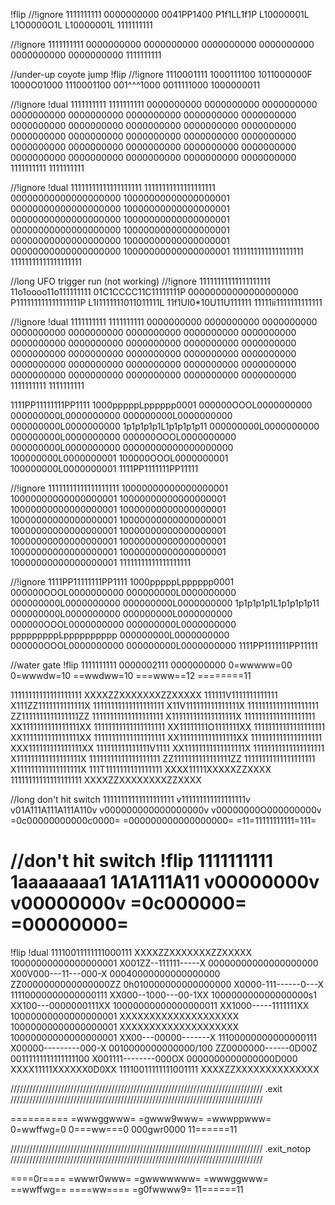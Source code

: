\!flip
//\!ignore
1111111111
0000000000
0041PP1400
P1f1LL1f1P
L10000001L
L1O0000O1L
L10000001L
1111111111

//\!ignore
1111111111
0000000000
0000000000
0000000000
0000000000
0000000000
0000000000
1111111111

//under-up coyote jump
\!flip
//\!ignore
1110001111
1000111100
1011000000F
1000O01000
1110001100
001^^^1000
0011111000
1000000011

//\!ignore
\!dual
1111111111 1111111111
0000000000 0000000000
0000000000 0000000000
0000000000 0000000000
0000000000 0000000000
0000000000 0000000000
0000000000 0000000000
0000000000 0000000000
0000000000 0000000000
0000000000 0000000000
0000000000 0000000000
0000000000 0000000000
0000000000 0000000000
0000000000 0000000000
0000000000 0000000000
1111111111 1111111111

//\!ignore
\!dual
11111111111111111111 11111111111111111111
00000000000000000000 10000000000000000001
00000000000000000000 10000000000000000001
00000000000000000000 10000000000000000001
00000000000000000000 10000000000000000001
00000000000000000000 10000000000000000001
00000000000000000000 10000000000000000001
11111111111111111111 11111111111111111111

//long UFO trigger run (not working)
//\!ignore
11111111111111111111
11o1oooo11o111111111
01C1CCCC11C11111111P
00000000000000000000
P111111111111111111P
L1I1111111011011111L
11f1UI0*10U11U111111
11111ii1111111111111

//\!ignore
\!dual
1111111111 1111111111
0000000000 0000000000
0000000000 0000000000
0000000000 0000000000
0000000000 0000000000
0000000000 0000000000
0000000000 0000000000
0000000000 0000000000
0000000000 0000000000
0000000000 0000000000
0000000000 0000000000
0000000000 0000000000
0000000000 0000000000
0000000000 0000000000
0000000000 0000000000
1111111111 1111111111

1111PP11111111PP1111
1000pppppLpppppp0001
000000OOOL0000000000
000000000L0000000000
000000000L0000000000
000000000L0000000000
1p1p1p1p1L1p1p1p1p11
000000000L0000000000
000000000L0000000000
000000OOOL0000000000
000000000L0000000000
00000000000000000000
100000000L0000000001
100000OOOL0000000001
100000000L0000000001
1111PP1111111PP11111

//\!ignore
11111111111111111111
10000000000000000001
10000000000000000001
10000000000000000001
10000000000000000001
10000000000000000001
10000000000000000001
10000000000000000001
10000000000000000001
10000000000000000001
10000000000000000001
10000000000000000001
10000000000000000001
10000000000000000001
10000000000000000001
11111111111111111111

//\!ignore
1111PP11111111PP1111
1000pppppLpppppp0001
000000OOOL0000000000
000000000L0000000000
000000000L0000000000
000000000L0000000000
1p1p1p1p1L1p1p1p1p11
000000000L0000000000
000000000L0000000000
000000OOOL0000000000
000000000L0000000000
pppppppppLpppppppppp
000000000L0000000000
000000OOOL0000000000
000000000L0000000000
1111PP1111111PP11111

//water gate
\!flip
1111111111
0000002111
0000000000
0=wwwww=00
0=wwwdw=10
==wwdww=10
===www==12
========11

11111111111111111111 XXXXZZXXXXXXXZZXXXXX
111111V1111111111111 X111ZZ1111111111111X
11111111111111111111 X11V111111111111111X
11111111111111111111 ZZ1111111111111111ZZ
11111111111111111111 X111111111111111111X
11111111111111111111 XX1111111111111111XX
11111111111111111111 XX11111111O1111111XX
11111111111111111111 XX1111111111111111XX
11111111111111111111 XX1111111111111111XX
11111111111111111111 XXX111111111111111XX
111111111111111V1111 XX11111111111111111X
11111111111111111111 X111111111111111111X
11111111111111111111 ZZ1111111111111111ZZ
11111111111111111111 X111111111111111111X
111T1111111111111111 XXXX11111XXXXXZZXXXX
11111111111111111111 XXXXZZXXXXXXXXZZXXXX

//long don't hit switch
11111111111111111111
v111111111111111111v
v01A111A111A111A110v
v000000000000000000v
v00000000O000000000v
=0c00000000000c0000=
=000000000000000000=
=11=11111111111=111=

//don't hit switch
\!flip
1111111111
1aaaaaaaa1
1A1A111A11
v00000000v
v00000000v
=0c000000=
=00000000=
==========

\!flip
\!dual
11110011111111000111 XXXXZZXXXXXXXZZXXXXX
10000000000000000001 X001ZZ--111111-----X
00000000000000000000 X00V000---11---000-X
00040000000000000000 ZZ0000000000000000ZZ
0h010000000000000000 X0000-111------0---X
11110000000000000111 XX000--1000---00-1XX
100000000000000000s1 XX100---0000000111XX
10000000000000000011 XX1000-----1111111XX
10000000000000000001 XXXXXXXXXXXXXXXXXXXX
10000000000000000001 XXXXXXXXXXXXXXXXXXXX
10000000000000000001 XX00---00000-------X
11100000000000000111 X00000---------000-X
0010000000000000/100 ZZ0000000------0D00Z
00111111111111111100 X001111--------000OX
0000000000000000D000 XXXX11111XXXXXX0D0XX
11110011111111001111 XXXXZZXXXXXXXXXXXXXX

////////////////////////////////////////////////////////////////////////////////
\.exit
////////////////////////////////////////////////////////////////////////////////

==========
=wwwggwww=
=gwww9www=
=wwwppwww=
0=wwffwg=0
0===ww===0
000gwr0000
11======11

////////////////////////////////////////////////////////////////////////////////
\.exit_notop
////////////////////////////////////////////////////////////////////////////////

====0r====
=wwwr0www=
=gwwwwwww=
=wwwggwww=
==wwffwg==
====ww====
=g0fwwww9=
11======11